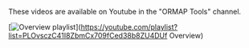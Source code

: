 These videos are available on Youtube in the "ORMAP Tools" channel.

[![Overview playlist](https://img.youtube.com/vi/-og4oB9QDJw/1.jpg)](https://youtube.com/playlist?list=PLOvsczC41I8ZbmCx709fCed38b8ZU4DUf Overview)

